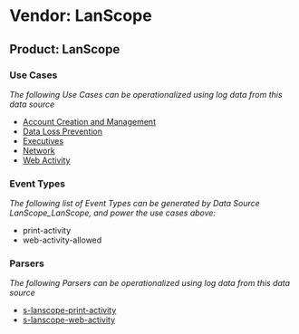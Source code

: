 Vendor: LanScope
================
Product: LanScope
-----------------

### Use Cases

_The following Use Cases can be operationalized using log data from this data source_

* [Account Creation and Management](../UseCases/usecase_account_creation_and_management.md)
* [Data Loss Prevention](../UseCases/usecase_data_loss_prevention.md)
* [Executives](../UseCases/usecase_executives.md)
* [Network](../UseCases/usecase_network.md)
* [Web Activity](../UseCases/usecase_web_activity.md)


### Event Types

_The following list of Event Types can be generated by Data Source LanScope_LanScope, and power the use cases above:_

- print-activity
- web-activity-allowed


### Parsers

_The following Parsers can be operationalized using log data from this data source_

* [s-lanscope-print-activity](../Parsers/parserContent_s-lanscope-print-activity.md)
* [s-lanscope-web-activity](../Parsers/parserContent_s-lanscope-web-activity.md)
